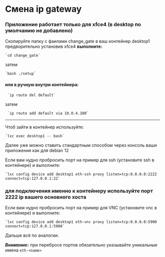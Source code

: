 # Смена ip gateway
### Приложение работает только для xfce4 (в desktop по умолчанию не добавлено)
Скопируйте папку с фаилами change_gate в ваш контейнер desktop1 предворительно установив xfce4
    ****выполните:****
    
    `cd change_gate`
затем

    `bash ./setup`


#### или в ручную внутри контейнера:
     `ip route del default`
затем

     `ip route add default via 10.0.4.100`

___

Чтоб зайти в контейнер используйте:

    `lxc exec desktop1 -- bash`

Далее уже можно ставить стандартным способом через консоль ваши приложения как для debian 12

Если вам нудно пробросить порт на пример для ssh (установите ssh в контейнере) и выполните:

    `lxc config device add desktop1 eth-ssh proxy listen=tcp:0.0.0.0:2222 connect=tcp:127.0.0.1:22`
### для подключения именно к контейнеру используйте порт 2222 ip вашего основного хоста

Если вам нудно пробросить порт на пример для VNC (установите vnc в контейнере) и выполните:

    `lxc config device add desktop1 eth-vnc proxy listen=tcp:0.0.0.0:5900 connect=tcp:127.0.0.1:5900`

Дальше всё по аналогии.

***Внимание:*** при перебросе портов обязательно указывайте уникальные имена `eth-<name>` 
